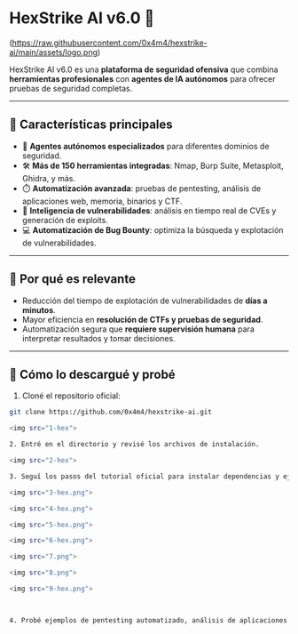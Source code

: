 # HexStrike AI v6.0 🚀

(https://raw.githubusercontent.com/0x4m4/hexstrike-ai/main/assets/logo.png) <!-- Puedes reemplazar con la URL de la imagen oficial -->

HexStrike AI v6.0 es una **plataforma de seguridad ofensiva** que combina **herramientas profesionales** con **agentes de IA autónomos** para ofrecer pruebas de seguridad completas.  

---

## 🔹 Características principales

- 🤖 **Agentes autónomos especializados** para diferentes dominios de seguridad.  
- 🛠️ **Más de 150 herramientas integradas**: Nmap, Burp Suite, Metasploit, Ghidra, y más.  
- ⏱️ **Automatización avanzada**: pruebas de pentesting, análisis de aplicaciones web, memoria, binarios y CTF.  
- 🧩 **Inteligencia de vulnerabilidades**: análisis en tiempo real de CVEs y generación de exploits.  
- 💻 **Automatización de Bug Bounty**: optimiza la búsqueda y explotación de vulnerabilidades.  

---

## 🔹 Por qué es relevante

- Reducción del tiempo de explotación de vulnerabilidades de **días a minutos**.  
- Mayor eficiencia en **resolución de CTFs y pruebas de seguridad**.  
- Automatización segura que **requiere supervisión humana** para interpretar resultados y tomar decisiones.  

---

## 🔹 Cómo lo descargué y probé

1. Cloné el repositorio oficial:
```bash
git clone https://github.com/0x4m4/hexstrike-ai.git

<img src="1-hex">

2. Entré en el directorio y revisé los archivos de instalación.

<img src="2-hex">

3. Seguí los pasos del tutorial oficial para instalar dependencias y ejecutar los agentes de IA.

<img src="3-hex.png">

<img src="4-hex.png">

<img src="5-hex.png">

<img src="6-hex.png">

<img src="7.png">

<img src="8.png">

<img src="9-hex.png">



4. Probé ejemplos de pentesting automatizado, análisis de aplicaciones web y resolución de CTFs para verificar su funcionamiento.

